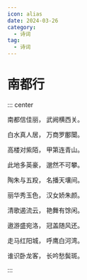 ```yaml
---
icon: alias
date: 2024-03-26
category:
  - 诗词
tag:
  - 诗词
---
```


# 南都行

<!-- more -->


::: center

南都信佳丽， 武阙横西关。

白水真人居， 万商罗鄽闤。

高楼对紫陌， 甲第连青山。

此地多英豪， 邈然不可攀。

陶朱与五羖， 名播天壤间。

丽华秀玉色， 汉女娇朱颜。

清歌遏流云， 艳舞有馀闲。

遨游盛宛洛， 冠盖随风还。

走马红阳城， 呼鹰白河湾。

谁识卧龙客， 长吟愁鬓斑。

:::